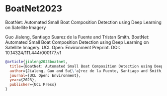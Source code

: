 # BoatNet2023
BoatNet: Automated Small Boat Composition Detection using Deep Learning on Satellite Imagery

Guo Jialeng, Santiago Suarez de la Fuente and Tristan Smith. BoatNet: Automated Small Boat Composition Detection using Deep Learning on Satellite Imagery. UCL Open: Environment Preprint. DOI: 10.14324/111.444/000177.v1

```bibtex
@article{jialeng2023boatnet,
  title={BoatNet: Automated Small Boat Composition Detection using Deep Learning on Satellite Imagery},
  author={Jialeng, Guo and Su{\'a}rez de la Fuente, Santiago and Smith, Tristan R},
  journal={UCL Open: Environment},
  year={2023},
  publisher={UCL Press}
}
```
